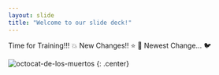 ```yaml
---
layout: slide
title: "Welcome to our slide deck!"
---
```


Time for Training!!! :boom:
New Changes!! :star: :bell:
Newest Change...  :bird:

![octocat-de-los-muertos](https://octodex.github.com/images/octocat-de-los-muertos.jpg)
{: .center}
